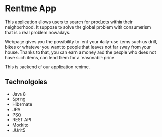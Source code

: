 # Rentme App

This application allows users to search for products within their neighborhood. It suppose to solve the global problem with consumerism that is a real problem nowadays. 

Webpage gives you the possibility to rent your daily-use items such us drill, bikes or whatever you want to people that leaves not far away from your house. Thanks to that, you can earn a money and the people who does not have such items, can lend them for a reasonable price. 

This is backend of our application rentme. 


## Technolgoies 
 - Java 8
 - Spring
 - Hibernate
 - JPA
 - PSQ
 - REST API
 - Mockito 
 - JUnit5
 
 
 

